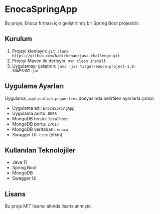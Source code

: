 # EnocaSpringApp

Bu proje, Enoca firması için geliştirilmiş bir Spring Boot projesidir.

## Kurulum

1. Projeyi klonlayın: `git clone https://github.com/kadirkenan/java_challenge.git`
2. Projeyi Maven ile derleyin: `mvn clean install`
3. Uygulamayı çalıştırın: `java -jar target/enoca-project-1.0-SNAPSHOT.jar`

## Uygulama Ayarları

Uygulama, `application.properties` dosyasında belirtilen ayarlarla çalışır:

- Uygulama adı: `EnocaSpringApp`
- Uygulama portu: `8085`
- MongoDB hostu: `localhost`
- MongoDB portu: `27017`
- MongoDB veritabanı: `enoca`
- Swagger UI: `true` (etkin)

## Kullanılan Teknolojiler

- Java 11
- Spring Boot
- MongoDB
- Swagger UI

## Lisans

Bu proje MIT lisansı altında lisanslanmıştır.